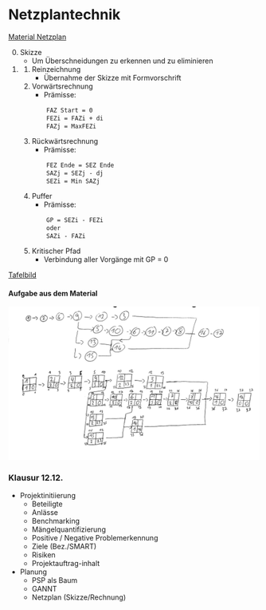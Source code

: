 # Netzplantechnik
[Material Netzplan](./Material/20171211_Netzplan_mit_Aufgabe.pdf)

0. Skizze
    - Um Überschneidungen zu erkennen und zu eliminieren
1. 
    1. Reinzeichnung
        - Übernahme der Skizze mit Formvorschrift  
    2. Vorwärtsrechnung
        - Prämisse:  
        ```
            FAZ Start = 0  
            FEZi = FAZi + di  
            FAZj = MaxFEZi  
        ```
    3. Rückwärtsrechnung
        - Prämisse:  
        ```
            FEZ Ende = SEZ Ende  
            SAZj = SEZj - dj  
            SEZi = Min SAZj  
        ```
    4. Puffer
        - Prämisse:
        ```
            GP = SEZi - FEZi  
            oder  
            SAZi - FAZi  
        ```
    5. Kritischer Pfad  
        - Verbindung aller Vorgänge mit GP = 0 

[Tafelbild](./Material/20171205_Netzplantafelbild.pdf)  
#### Aufgabe aus dem Material
![Aufgabe aus dem Material](./Material/20171205_Netzplan_Solution.jpg)
### Klausur 12.12.
- Projektinitiierung
    - Beteiligte
    - Anlässe
    - Benchmarking
    - Mängelquantifizierung
    - Positive / Negative Problemerkennung
    - Ziele (Bez./SMART)
    - Risiken
    - Projektauftrag-inhalt
- Planung
    - PSP als Baum
    - GANNT
    - Netzplan (Skizze/Rechnung)
